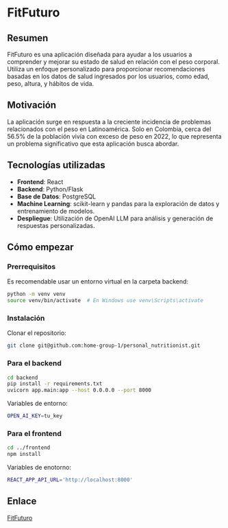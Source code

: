 # FitFuturo

## Resumen
FitFuturo es una aplicación diseñada para ayudar a los usuarios a comprender y mejorar su estado de salud en relación con el peso corporal. Utiliza un enfoque personalizado para proporcionar recomendaciones basadas en los datos de salud ingresados por los usuarios, como edad, peso, altura, y hábitos de vida.

## Motivación
La aplicación surge en respuesta a la creciente incidencia de problemas relacionados con el peso en Latinoamérica. Solo en Colombia, cerca del 56.5% de la población vivía con exceso de peso en 2022, lo que representa un problema significativo que esta aplicación busca abordar.

## Tecnologías utilizadas
- **Frontend**: React
- **Backend**: Python/Flask
- **Base de Datos**: PostgreSQL
- **Machine Learning**: scikit-learn y pandas para la exploración de datos y entrenamiento de modelos.
- **Despliegue**: Utilización de OpenAI LLM para análisis y generación de respuestas personalizadas.

## Cómo empezar

### Prerrequisitos
Es recomendable usar un entorno virtual en la carpeta backend:
```bash
python -m venv venv
source venv/bin/activate  # En Windows use venv\Scripts\activate
````

### Instalación
Clonar el repositorio:
```bash
git clone git@github.com:home-group-1/personal_nutritionist.git
```

### Para el backend
```bash
cd backend
pip install -r requirements.txt
uvicorn app.main:app --host 0.0.0.0 --port 8000
```
Variables de entorno:
```bash
OPEN_AI_KEY=tu_key
```

### Para el frontend
```bash
cd ../frontend
npm install
```
Variables de enotorno:
```bash
REACT_APP_API_URL='http://localhost:8000'
```

## Enlace
[FitFuturo](http://ec2-3-89-118-190.compute-1.amazonaws.com/)
